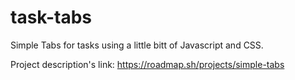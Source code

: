 # task-tabs
Simple Tabs for tasks using a little bitt of Javascript and CSS.  

Project description's link: https://roadmap.sh/projects/simple-tabs
